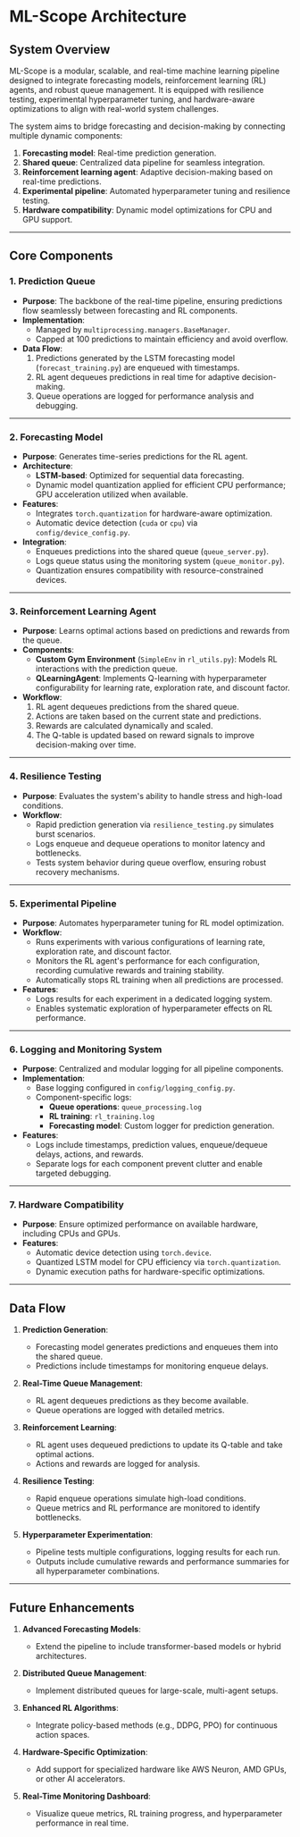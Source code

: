 # ML-Scope Architecture

## System Overview

ML-Scope is a modular, scalable, and real-time machine learning pipeline designed to integrate forecasting models, reinforcement learning (RL) agents, and robust queue management. It is equipped with resilience testing, experimental hyperparameter tuning, and hardware-aware optimizations to align with real-world system challenges.

The system aims to bridge forecasting and decision-making by connecting multiple dynamic components:

1. **Forecasting model**: Real-time prediction generation.
2. **Shared queue**: Centralized data pipeline for seamless integration.
3. **Reinforcement learning agent**: Adaptive decision-making based on real-time predictions.
4. **Experimental pipeline**: Automated hyperparameter tuning and resilience testing.
5. **Hardware compatibility**: Dynamic model optimizations for CPU and GPU support.

---

## Core Components

### 1. Prediction Queue

- **Purpose**: The backbone of the real-time pipeline, ensuring predictions flow seamlessly between forecasting and RL components.
- **Implementation**:
  - Managed by `multiprocessing.managers.BaseManager`.
  - Capped at 100 predictions to maintain efficiency and avoid overflow.
- **Data Flow**:
  1. Predictions generated by the LSTM forecasting model (`forecast_training.py`) are enqueued with timestamps.
  2. RL agent dequeues predictions in real time for adaptive decision-making.
  3. Queue operations are logged for performance analysis and debugging.

---

### 2. Forecasting Model

- **Purpose**: Generates time-series predictions for the RL agent.
- **Architecture**:
  - **LSTM-based**: Optimized for sequential data forecasting.
  - Dynamic model quantization applied for efficient CPU performance; GPU acceleration utilized when available.
- **Features**:
  - Integrates `torch.quantization` for hardware-aware optimization.
  - Automatic device detection (`cuda` or `cpu`) via `config/device_config.py`.
- **Integration**:
  - Enqueues predictions into the shared queue (`queue_server.py`).
  - Logs queue status using the monitoring system (`queue_monitor.py`).
  - Quantization ensures compatibility with resource-constrained devices.

---

### 3. Reinforcement Learning Agent

- **Purpose**: Learns optimal actions based on predictions and rewards from the queue.
- **Components**:
  - **Custom Gym Environment** (`SimpleEnv` in `rl_utils.py`): Models RL interactions with the prediction queue.
  - **QLearningAgent**: Implements Q-learning with hyperparameter configurability for learning rate, exploration rate, and discount factor.
- **Workflow**:
  1. RL agent dequeues predictions from the shared queue.
  2. Actions are taken based on the current state and predictions.
  3. Rewards are calculated dynamically and scaled.
  4. The Q-table is updated based on reward signals to improve decision-making over time.

---

### 4. Resilience Testing

- **Purpose**: Evaluates the system's ability to handle stress and high-load conditions.
- **Workflow**:
  - Rapid prediction generation via `resilience_testing.py` simulates burst scenarios.
  - Logs enqueue and dequeue operations to monitor latency and bottlenecks.
  - Tests system behavior during queue overflow, ensuring robust recovery mechanisms.

---

### 5. Experimental Pipeline

- **Purpose**: Automates hyperparameter tuning for RL model optimization.
- **Workflow**:
  - Runs experiments with various configurations of learning rate, exploration rate, and discount factor.
  - Monitors the RL agent's performance for each configuration, recording cumulative rewards and training stability.
  - Automatically stops RL training when all predictions are processed.
- **Features**:
  - Logs results for each experiment in a dedicated logging system.
  - Enables systematic exploration of hyperparameter effects on RL performance.

---

### 6. Logging and Monitoring System

- **Purpose**: Centralized and modular logging for all pipeline components.
- **Implementation**:
  - Base logging configured in `config/logging_config.py`.
  - Component-specific logs:
    - **Queue operations**: `queue_processing.log`
    - **RL training**: `rl_training.log`
    - **Forecasting model**: Custom logger for prediction generation.
- **Features**:
  - Logs include timestamps, prediction values, enqueue/dequeue delays, actions, and rewards.
  - Separate logs for each component prevent clutter and enable targeted debugging.

---

### 7. Hardware Compatibility

- **Purpose**: Ensure optimized performance on available hardware, including CPUs and GPUs.
- **Features**:
  - Automatic device detection using `torch.device`.
  - Quantized LSTM model for CPU efficiency via `torch.quantization`.
  - Dynamic execution paths for hardware-specific optimizations.

---

## Data Flow

1. **Prediction Generation**:

   - Forecasting model generates predictions and enqueues them into the shared queue.
   - Predictions include timestamps for monitoring enqueue delays.

2. **Real-Time Queue Management**:

   - RL agent dequeues predictions as they become available.
   - Queue operations are logged with detailed metrics.

3. **Reinforcement Learning**:

   - RL agent uses dequeued predictions to update its Q-table and take optimal actions.
   - Actions and rewards are logged for analysis.

4. **Resilience Testing**:

   - Rapid enqueue operations simulate high-load conditions.
   - Queue metrics and RL performance are monitored to identify bottlenecks.

5. **Hyperparameter Experimentation**:
   - Pipeline tests multiple configurations, logging results for each run.
   - Outputs include cumulative rewards and performance summaries for all hyperparameter combinations.

---

## Future Enhancements

1. **Advanced Forecasting Models**:

   - Extend the pipeline to include transformer-based models or hybrid architectures.

2. **Distributed Queue Management**:

   - Implement distributed queues for large-scale, multi-agent setups.

3. **Enhanced RL Algorithms**:

   - Integrate policy-based methods (e.g., DDPG, PPO) for continuous action spaces.

4. **Hardware-Specific Optimization**:

   - Add support for specialized hardware like AWS Neuron, AMD GPUs, or other AI accelerators.

5. **Real-Time Monitoring Dashboard**:
   - Visualize queue metrics, RL training progress, and hyperparameter performance in real time.
